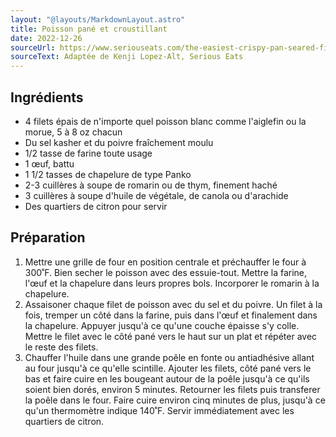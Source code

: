 ```yaml
---
layout: "@layouts/MarkdownLayout.astro"
title: Poisson pané et croustillant
date: 2022-12-26
sourceUrl: https://www.seriouseats.com/the-easiest-crispy-pan-seared-fish-food-lab-recipe
sourceText: Adaptée de Kenji Lopez-Alt, Serious Eats
---
```


## Ingrédients

- 4 filets épais de n'importe quel poisson blanc comme l'aiglefin ou la morue, 5 à 8 oz chacun
- Du sel kasher et du poivre fraîchement moulu
- 1/2 tasse de farine toute usage
- 1 œuf, battu
- 1 1/2 tasses de chapelure de type Panko
- 2-3 cuillères à soupe de romarin ou de thym, finement haché
- 3 cuillères à soupe d'huile de végétale, de canola ou d'arachide
- Des quartiers de citron pour servir

## Préparation

1. Mettre une grille de four en position centrale et préchauffer le four à 300˚F. Bien secher le poisson avec des essuie-tout. Mettre la farine, l'œuf et la chapelure dans leurs propres bols. Incorporer le romarin à la chapelure.
2. Assaisoner chaque filet de poisson avec du sel et du poivre. Un filet à la fois, tremper un côté dans la farine, puis dans l'œuf et finalement dans la chapelure. Appuyer jusqu'à ce qu'une couche épaisse s'y colle. Mettre le filet avec le côté pané vers le haut sur un plat et répéter avec le reste des filets.
3. Chauffer l'huile dans une grande poêle en fonte ou antiadhésive allant au four jusqu'à ce qu'elle scintille. Ajouter les filets, côté pané vers le bas et faire cuire en les bougeant autour de la poêle jusqu'à ce qu'ils soient bien dorés, environ 5 minutes. Retourner les filets puis transferer la poêle dans le four. Faire cuire environ cinq minutes de plus, jusqu'à ce qu'un thermomètre indique 140˚F. Servir immédiatement avec les quartiers de citron.
